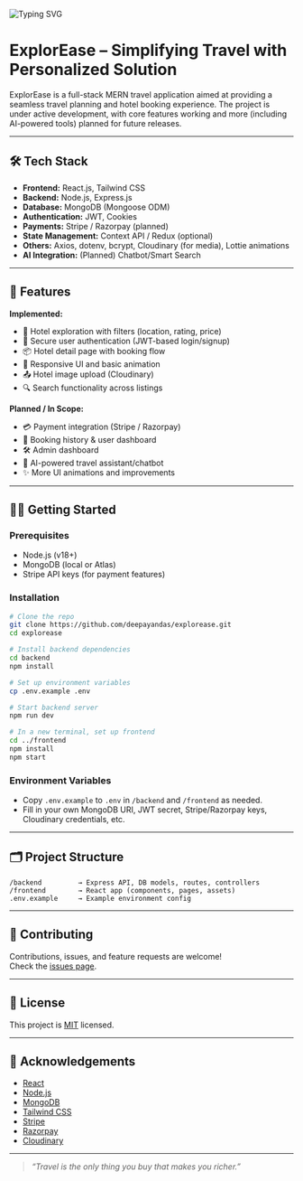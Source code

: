 ![Typing SVG](https://readme-typing-svg.demolab.com?font=Fira+Code&pause=1000&color=36BCF7FF&width=700&lines=🌍+ExplorEase+–+Your+Smart+Travel+Buddy;MERN+App+for+Modern+Travel+Planning)

# ExplorEase – Simplifying Travel with Personalized Solution​

ExplorEase is a full-stack MERN travel application aimed at providing a seamless travel planning and hotel booking experience. The project is under active development, with core features working and more (including AI-powered tools) planned for future releases.

---

## 🛠️ Tech Stack

- **Frontend:** React.js, Tailwind CSS  
- **Backend:** Node.js, Express.js  
- **Database:** MongoDB (Mongoose ODM)  
- **Authentication:** JWT, Cookies  
- **Payments:** Stripe / Razorpay (planned)  
- **State Management:** Context API / Redux (optional)  
- **Others:** Axios, dotenv, bcrypt, Cloudinary (for media), Lottie animations  
- **AI Integration:** (Planned) Chatbot/Smart Search

---

## 🚀 Features

**Implemented:**
- 🧭 Hotel exploration with filters (location, rating, price)
- 🔐 Secure user authentication (JWT-based login/signup)
- 📦 Hotel detail page with booking flow
- 📱 Responsive UI and basic animation
- 📤 Hotel image upload (Cloudinary)
- 🔍 Search functionality across listings

**Planned / In Scope:**
- 💳 Payment integration (Stripe / Razorpay)
- 🧾 Booking history & user dashboard
- 🛠️ Admin dashboard
- 🤖 AI-powered travel assistant/chatbot
- ✨ More UI animations and improvements

---

## 🧑‍💻 Getting Started

### Prerequisites

- Node.js (v18+)
- MongoDB (local or Atlas)
- Stripe API keys (for payment features)

### Installation

```bash
# Clone the repo
git clone https://github.com/deepayandas/explorease.git
cd explorease

# Install backend dependencies
cd backend
npm install

# Set up environment variables
cp .env.example .env

# Start backend server
npm run dev

# In a new terminal, set up frontend
cd ../frontend
npm install
npm start
```

### Environment Variables

- Copy `.env.example` to `.env` in `/backend` and `/frontend` as needed.
- Fill in your own MongoDB URI, JWT secret, Stripe/Razorpay keys, Cloudinary credentials, etc.

---

## 🗂️ Project Structure

```
/backend         → Express API, DB models, routes, controllers
/frontend        → React app (components, pages, assets)
.env.example     → Example environment config
```

---

## 🤝 Contributing

Contributions, issues, and feature requests are welcome!  
Check the [issues page](https://github.com/deepayandas/explorease/issues).

---

## 📄 License

This project is [MIT](LICENSE) licensed.

---

## 🙏 Acknowledgements

- [React](https://reactjs.org/)
- [Node.js](https://nodejs.org/)
- [MongoDB](https://www.mongodb.com/)
- [Tailwind CSS](https://tailwindcss.com/)
- [Stripe](https://stripe.com/)
- [Razorpay](https://razorpay.com/)
- [Cloudinary](https://cloudinary.com/)

---

> _“Travel is the only thing you buy that makes you richer.”_
